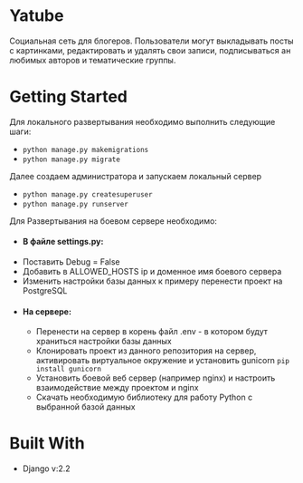 # Yatube

Социальная сеть для блогеров. Пользователи могут выкладывать посты с картинками,
редактировать и удалять свои записи, подписываться ан любимых авторов и тематические группы.

# Getting Started

Для локального развертывания необходимо выполнить следующие шаги:
- `python manage.py makemigrations`
- `python manage.py migrate`

Далее создаем администратора и запускаем локальный сервер
- `python manage.py createsuperuser`
- `python manage.py runserver`


Для Развертывания на боевом сервере необходимо:
- #### В файле settings.py:
 - Поставить Debug = False
 - Добавить в ALLOWED_HOSTS ip и доменное имя боевого сервера
 - Изменить настройки базы данных к примеру перенести проект на PostgreSQL
- #### На сервере:
  - Перенести на сервер в корень файл .env -  в котором будут храниться настройки базы данных
  - Клонировать проект из данного репозитория на сервер, активировать виртуальное окружение и установить gunicorn
`pip install gunicorn`
  - Установить боевой веб сервер (например nginx) и настроить взаимодействие между проектом и nginx
  - Скачать необходимую библиотеку для работу Python с выбранной базой данных 
  
# Built With
* Django v:2.2